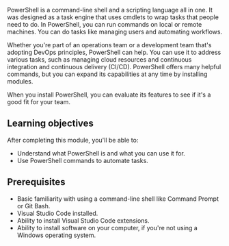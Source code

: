 PowerShell is a command-line shell and a scripting language all in one. It was designed as a task engine that uses cmdlets to wrap tasks that people need to do. In PowerShell, you can run commands on local or remote machines. You can do tasks like managing users and automating workflows.

Whether you're part of an operations team or a development team that's adopting DevOps principles, PowerShell can help. You can use it to address various tasks, such as managing cloud resources and continuous integration and continuous delivery (CI/CD). PowerShell offers many helpful commands, but you can expand its capabilities at any time by installing modules.

When you install PowerShell, you can evaluate its features to see if it's a good fit for your team.

## Learning objectives

After completing this module, you'll be able to:

- Understand what PowerShell is and what you can use it for.
- Use PowerShell commands to automate tasks.

## Prerequisites

- Basic familiarity with using a command-line shell like Command Prompt or Git Bash.
- Visual Studio Code installed.
- Ability to install Visual Studio Code extensions.
- Ability to install software on your computer, if you're not using a Windows operating system.
